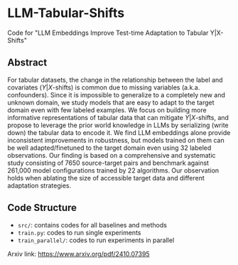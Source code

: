 # LLM-Tabular-Shifts
Code for "LLM Embeddings Improve Test-time Adaptation to Tabular Y|X-Shifts"

## Abstract
For tabular datasets, the change in the relationship between the label and covariates ($Y|X$-shifts) is common due to missing variables (a.k.a. confounders). Since it is impossible to generalize to a completely new and unknown domain, we study models that are easy to adapt to the target domain even with few labeled examples. We focus on building more informative representations of tabular data that can mitigate $Y|X$-shifts, and propose to leverage the prior world knowledge in LLMs by serializing (write down) the tabular data to encode it. We find LLM embeddings alone provide inconsistent improvements in robustness, but models trained on them can be well adapted/finetuned to the target domain even using 32 labeled observations. Our finding is based on a comprehensive and systematic study consisting of 7650 source-target pairs and benchmark against 261,000 model configurations trained by 22 algorithms. Our observation holds when ablating the size of accessible target data and different adaptation strategies.

## Code Structure
* `src/`: contains codes for all baselines and methods
* `train.py`: codes to run single experiments
* `train_parallel/`: codes to run experiments in parallel

Arxiv link: https://www.arxiv.org/pdf/2410.07395


